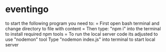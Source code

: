 # eventingo

to start the following program you need to:
= First open bash terminal and change directory to file with content
= Then type: "npm i" into the terminal to install required npm tools
= To run the local server code its adjusted to use "nodemon" tool
  Type "nodemon index.js" into terminal to start local server